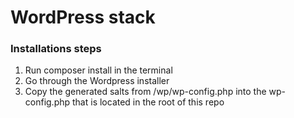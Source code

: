 WordPress stack
================

### Installations steps

1. Run composer install in the terminal
2. Go through the Wordpress installer
3. Copy the generated salts from /wp/wp-config.php into the wp-config.php that is located in the root of this repo
